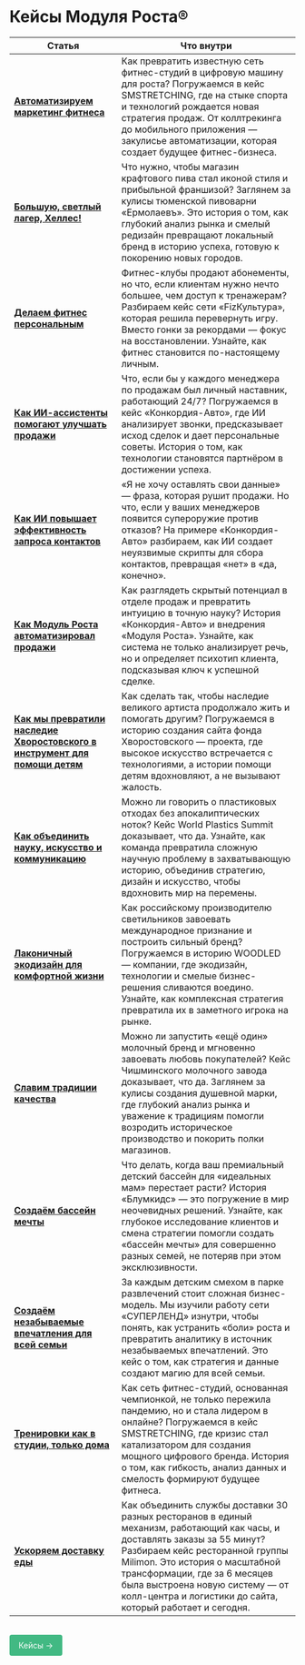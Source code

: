 
<style>
.vp-doc table th,
.vp-doc table td {
  vertical-align: top;
  padding-top: 12;
}
</style>

# Кейсы Модуля Роста®

| Статья                                                                                                                                                                    | Что внутри                                                                                                                                                                                                                                                                                                                       |
| ------------------------------------------------------------------------------------------------------------------------------------------------------------------------- | -------------------------------------------------------------------------------------------------------------------------------------------------------------------------------------------------------------------------------------------------------------------------------------------------------------------------------- |
| [**Автоматизируем маркетинг фитнеса**](/journal/cases/avtomatiziruem-marketing-fitnesa)                                                                                   | Как превратить известную сеть фитнес-студий в цифровую машину для роста? Погружаемся в кейс SMSTRETCHING, где на стыке спорта и технологий рождается новая стратегия продаж. От коллтрекинга до мобильного приложения — закулисье автоматизации, которая создает будущее фитнес-бизнеса.                                         |
| [**Большую, светлый лагер, Хеллес!**](/journal/cases/bolshuyu-svetlyi-lager-khelles)                                                                                      | Что нужно, чтобы магазин крафтового пива стал иконой стиля и прибыльной франшизой? Заглянем за кулисы тюменской пивоварни «Ермолаевъ». Это история о том, как глубокий анализ рынка и смелый редизайн превращают локальный бренд в историю успеха, готовую к покорению новых городов.                                            |
| [**Делаем фитнес персональным**](/journal/cases/delaem-fitnes-personalnym)                                                                                                | Фитнес-клубы продают абонементы, но что, если клиентам нужно нечто большее, чем доступ к тренажерам? Разбираем кейс сети «FizКультура», которая решила перевернуть игру. Вместо гонки за рекордами — фокус на восстановлении. Узнайте, как фитнес становится по-настоящему личным.                                               |
| [**Как ИИ-ассистенты помогают улучшать продажи**](/journal/cases/kak-ii-assistenty-pomogayut-uluchshat-prodazhi)                                                          | Что, если бы у каждого менеджера по продажам был личный наставник, работающий 24/7? Погружаемся в кейс «Конкордия-Авто», где ИИ анализирует звонки, предсказывает исход сделок и дает персональные советы. История о том, как технологии становятся партнёром в достижении успеха.                                               |
| [**Как ИИ повышает эффективность запроса контактов**](/journal/cases/kak-ii-resheniya-pomogayut-povysit-effektivnost-zaprosa-kontaktov-klientov)                          | «Я не хочу оставлять свои данные» — фраза, которая рушит продажи. Но что, если у ваших менеджеров появится супероружие против отказов? На примере «Конкордия-Авто» разбираем, как ИИ создает неуязвимые скрипты для сбора контактов, превращая «нет» в «да, конечно».                                                            |
| [**Как Модуль Роста автоматизировал продажи**](/journal/cases/kak-modul-rosta-avtomatiziroval-prodazhi-dlya-konkordiya-avto)                                              | Как разглядеть скрытый потенциал в отделе продаж и превратить интуицию в точную науку? История «Конкордия-Авто» и внедрения «Модуля Роста». Узнайте, как система не только анализирует речь, но и определяет психотип клиента, подсказывая ключ к успешной сделке.                                                               |
| [**Как мы превратили наследие Хворостовского в инструмент для помощи детям**](/journal/cases/kak-my-prevratili-nasledie-khvorostovskogo-v-instrument-dlya-pomoshi-detyam) | Как сделать так, чтобы наследие великого артиста продолжало жить и помогать другим? Погружаемся в историю создания сайта фонда Хворостовского — проекта, где высокое искусство встречается с технологиями, а истории помощи детям вдохновляют, а не вызывают жалость.                                                            |
| [**Как объединить науку, искусство и коммуникацию**](/journal/cases/kak-obedinit-nauku-iskusstvo-i-kommunikaciyu-dlya-resheniya-globalnoi-problemy)                       | Можно ли говорить о пластиковых отходах без апокалиптических ноток? Кейс World Plastics Summit доказывает, что да. Узнайте, как команда превратила сложную научную проблему в захватывающую историю, объединив стратегию, дизайн и искусство, чтобы вдохновить мир на перемены.                                                  |
| [**Лаконичный экодизайн для комфортной жизни**](/journal/cases/lakonichnyi-ekodizain-dlya-komfortnoi-zhizni)                                                              | Как российскому производителю светильников завоевать международное признание и построить сильный бренд? Погружаемся в историю WOODLED — компании, где экодизайн, технологии и смелые бизнес-решения сливаются воедино. Узнайте, как комплексная стратегия превратила их в заметного игрока на рынке.                             |
| [**Славим традиции качества**](/journal/cases/slavim-tradicii-kachestva)                                                                                                  | Можно ли запустить «ещё один» молочный бренд и мгновенно завоевать любовь покупателей? Кейс Чишминского молочного завода доказывает, что да. Заглянем за кулисы создания душевной марки, где глубокий анализ рынка и уважение к традициям помогли возродить историческое производство и покорить полки магазинов.                |
| [**Создаём бассейн мечты**](/journal/cases/sozdayom-bassein-mechty)                                                                                                       | Что делать, когда ваш премиальный детский бассейн для «идеальных мам» перестает расти? История «Блумкидс» — это погружение в мир неочевидных решений. Узнайте, как глубокое исследование клиентов и смена стратегии помогли создать «бассейн мечты» для совершенно разных семей, не потеряв при этом эксклюзивности.             |
| [**Создаём незабываемые впечатления для всей семьи**](/journal/cases/sozdayom-nezabyvaemye-vpechatleniya-dlya-vsei-semi)                                                  | За каждым детским смехом в парке развлечений стоит сложная бизнес-модель. Мы изучили работу сети «СУПЕРЛЕНД» изнутри, чтобы понять, как устранить «боли» роста и превратить аналитику в источник незабываемых впечатлений. Это кейс о том, как стратегия и данные создают магию для всей семьи.                                  |
| [**Тренировки как в студии, только дома**](/journal/cases/trenirovki-kak-v-studii-tolko-doma)                                                                             | Как сеть фитнес-студий, основанная чемпионкой, не только пережила пандемию, но и стала лидером в онлайне? Погружаемся в кейс SMSTRETCHING, где кризис стал катализатором для создания мощного цифрового бренда. История о том, как гибкость, анализ данных и смелость формируют будущее фитнеса.                                 |
| [**Ускоряем доставку еды**](/journal/cases/uskoryaem-dostavku-edy)                                                                                                        | Как объединить службы доставки 30 разных ресторанов в единый механизм, работающий как часы, и доставлять заказы за 55 минут? Разбираем кейс ресторанной группы Milimon. Это история о масштабной трансформации, где за 6 месяцев была выстроена новую систему — от колл-центра и логистики до сайта, который работает и сегодня. |

<br>

<div class="specs-button">
  <a href="/journal/contents/cases">Кейсы →</a>
</div>

<style>
.specs-button a {
  display: inline-block;
  padding: 8px 16px;
  background-color: #42b983;
  color: white !important;
  text-decoration: none !important;
  border-radius: 4px;
  font-family: inherit;
  border: none;
  cursor: pointer;
  transition: background 0.2s;
  /* Новые важные свойства */
  -webkit-user-select: none;
  user-select: none;
  line-height: 1.5;
}

.specs-button a:hover {
  background-color: #33a06f;
  transform: translateY(-1px); /* Эффект нажатия */
}
</style>
